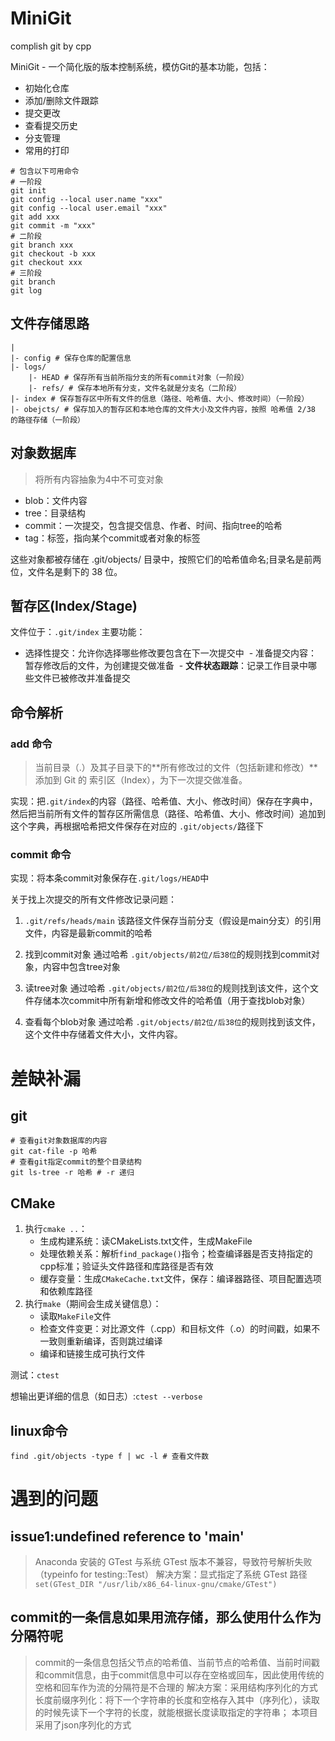 # MiniGit
complish git by cpp

MiniGit - 一个简化版的版本控制系统，模仿Git的基本功能，包括：

- 初始化仓库
- 添加/删除文件跟踪
- 提交更改
- 查看提交历史
- 分支管理
- 常用的打印

```shell
# 包含以下可用命令
# 一阶段
git init
git config --local user.name "xxx"
git config --local user.email "xxx"
git add xxx
git commit -m "xxx"
# 二阶段
git branch xxx
git checkout -b xxx
git checkout xxx
# 三阶段
git branch
git log
```

## 文件存储思路

```shell
|
|- config # 保存仓库的配置信息
|- logs/
    |- HEAD # 保存所有当前所指分支的所有commit对象（一阶段）
    |- refs/ # 保存本地所有分支，文件名就是分支名（二阶段）
|- index # 保存暂存区中所有文件的信息（路径、哈希值、大小、修改时间）（一阶段）
|- obejcts/ # 保存加入的暂存区和本地仓库的文件大小及文件内容，按照 哈希值 2/38 的路径存储（一阶段）
```

## 对象数据库

> 将所有内容抽象为4中不可变对象
 - blob：文件内容
 - tree：目录结构
 - commit：一次提交，包含提交信息、作者、时间、指向tree的哈希
 - tag：标签，指向某个commit或者对象的标签

 这些对象都被存储在 .git/objects/ 目录中，按照它们的哈希值命名;目录名是前两位，文件名是剩下的 38 位。


## 暂存区(Index/Stage)

文件位于：`.git/index`
主要功能：
 - ​​选择性提交​​：允许你选择哪些修改要包含在下一次提交中
​​ - 准备提交内容​​：暂存修改后的文件，为创建提交做准备
​​ - **文件状态跟踪**​​：记录工作目录中哪些文件已被修改并准备提交

## 命令解析

### add 命令

> 当前目录（.）及其子目录下的**所有修改过的文件（包括新建和修改）**添加到 Git 的 索引区（Index），为下一次提交做准备。

实现：把`.git/index`的内容（路径、哈希值、大小、修改时间）保存在字典中，然后把当前所有文件的暂存区所需信息（路径、哈希值、大小、修改时间）追加到这个字典，再根据哈希把文件保存在对应的 `.git/objects/`路径下

### commit 命令

实现：将本条commit对象保存在`.git/logs/HEAD`中

关于找上次提交的所有文件修改记录问题：
1. `.git/refs/heads/main`
该路径文件保存当前分支（假设是main分支）的引用文件，内容是最新commit的哈希

2. 找到commit对象
通过哈希 `.git/objects/前2位/后38位`的规则找到commit对象，内容中包含tree对象

3. 读tree对象
通过哈希 `.git/objects/前2位/后38位`的规则找到该文件，这个文件存储本次commit中所有新增和修改文件的哈希值（用于查找blob对象）

4. 查看每个blob对象
通过哈希 `.git/objects/前2位/后38位`的规则找到该文件，这个文件中存储着文件大小，文件内容。

# 差缺补漏

## git

```shell
# 查看git对象数据库的内容
git cat-file -p 哈希
# 查看git指定commit的整个目录结构
git ls-tree -r 哈希 # -r 递归
```

## CMake

1. 执行`cmake ..`：
    - 生成构建系统：读CMakeLists.txt文件，生成MakeFile
    - 处理依赖关系：解析`find_package()`指令；检查编译器是否支持指定的cpp标准；验证头文件路径和库路径是否有效
    - 缓存变量：生成`CMakeCache.txt`文件，保存：编译器路径、项目配置选项和依赖库路径
2. 执行`make`（期间会生成关键信息）：
    - 读取`MakeFile`文件
    - 检查文件变更：对比源文件（.cpp）和目标文件（.o）的时间戳，如果不一致则重新编译，否则跳过编译
    - 编译和链接生成可执行文件

测试：`ctest`

想输出更详细的信息（如日志）:`ctest --verbose`

## linux命令

```shell
find .git/objects -type f | wc -l # 查看文件数
```

# 遇到的问题

## issue1:undefined reference to 'main'

> Anaconda 安装的 GTest 与系统 GTest 版本不兼容，导致符号解析失败（typeinfo for testing::Test）
解决方案：显式指定了系统 GTest 路径
`set(GTest_DIR "/usr/lib/x86_64-linux-gnu/cmake/GTest")`

## commit的一条信息如果用流存储，那么使用什么作为分隔符呢

> commit的一条信息包括父节点的哈希值、当前节点的哈希值、当前时间戳和commit信息，由于commit信息中可以存在空格或回车，因此使用传统的空格和回车作为流的分隔符是不合理的
解决方案：采用结构序列化的方式
长度前缀序列化：将下一个字符串的长度和空格存入其中（序列化），读取的时候先读下一个字符的长度，就能根据长度读取指定的字符串；
本项目采用了json序列化的方式 